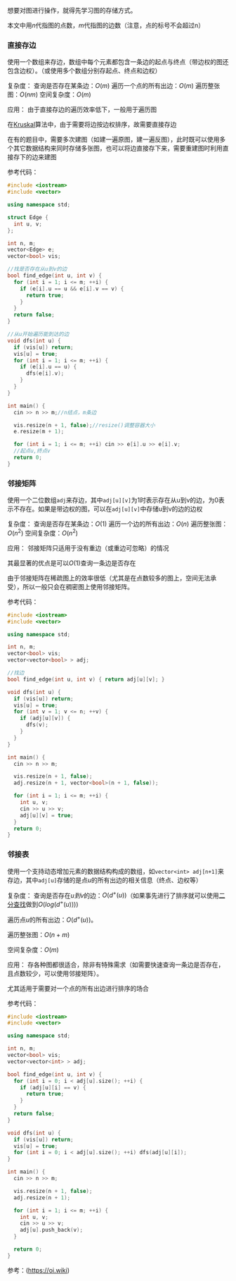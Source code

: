想要对图进行操作，就得先学习图的存储方式。

本文中用$n$代指图的点数，$m$代指图的边数（注意，点的标号不会超过n）
### 直接存边
使用一个数组来存边，数组中每个元素都包含一条边的起点与终点（带边权的图还包含边权）。（或使用多个数组分别存起点、终点和边权）

复杂度：
查询是否存在某条边：$O(m)$
遍历一个点的所有出边：$O(m)$
遍历整张图：$O(nm)$
空间复杂度：$O(m)$

应用：
由于直接存边的遍历效率低下，一般用于遍历图

在[Kruskal]()算法中，由于需要将边按边权排序，故需要直接存边

在有的题目中，需要多次建图（如建一遍原图，建一遍反图），此时既可以使用多个其它数据结构来同时存储多张图，也可以将边直接存下来，需要重建图时利用直接存下的边来建图

参考代码：
```c++
#include <iostream>
#include <vector>

using namespace std;

struct Edge {
  int u, v;
};

int n, m;
vector<Edge> e;
vector<bool> vis;

//找是否存在从u到v的边
bool find_edge(int u, int v) {
  for (int i = 1; i <= m; ++i) {
    if (e[i].u == u && e[i].v == v) {
      return true;
    }
  }
  return false;
}

//从u开始遍历能到达的边
void dfs(int u) {
  if (vis[u]) return;
  vis[u] = true;
  for (int i = 1; i <= m; ++i) {
    if (e[i].u == u) {
      dfs(e[i].v);
    }
  }
}

int main() {
  cin >> n >> m;//n结点，m条边

  vis.resize(n + 1, false);//resize()调整容器大小
  e.resize(m + 1);

  for (int i = 1; i <= m; ++i) cin >> e[i].u >> e[i].v;
  //起点u,终点v
  return 0;
}

```

### 邻接矩阵
使用一个二位数组`adj`来存边，其中`adj[u][v]`为$1$时表示存在从u到v的边，为0表示不存在。如果是带边权的图，可以在`adj[u][v]`中存储u到v的边的边权

复杂度：
查询是否存在某条边：$O(1)$
遍历一个边的所有出边：$O(n)$
遍历整张图：$O(n^2)$
空间复杂度：$O(n^2)$

应用：
邻接矩阵只适用于没有重边（或重边可忽略）的情况

其最显著的优点是可以$O(1)$查询一条边是否存在

由于邻接矩阵在稀疏图上的效率很低（尤其是在点数较多的图上，空间无法承受），所以一般只会在稠密图上使用邻接矩阵。

参考代码：
```c++
#include <iostream>
#include <vector>

using namespace std;

int n, m;
vector<bool> vis;
vector<vector<bool> > adj;

//找边
bool find_edge(int u, int v) { return adj[u][v]; }

void dfs(int u) {
  if (vis[u]) return;
  vis[u] = true;
  for (int v = 1; v <= n; ++v) {
    if (adj[u][v]) {
      dfs(v);
    }
  }
}

int main() {
  cin >> n >> m;

  vis.resize(n + 1, false);
  adj.resize(n + 1, vector<bool>(n + 1, false));

  for (int i = 1; i <= m; ++i) {
    int u, v;
    cin >> u >> v;
    adj[u][v] = true;
  }
  return 0;
}

```

### 邻接表
使用一个支持动态增加元素的数据结构构成的数组，如`vector<int> adj[n+1]`来存边，其中`adj[u]`存储的是点$u$的所有出边的相关信息（终点、边权等）

复杂度：
查询是否存在$u到v$的边：$O(d^+(u))$（如果事先进行了排序就可以使用[二分查找]()做到$O(log(d^+(u)))$)

遍历点$u$的所有出边：$O(d^+(u))$。

遍历整张图：$O(n+m)$

空间复杂度：$O(m)$

应用：
存各种图都很适合，除非有特殊需求（如需要快速查询一条边是否存在，且点数较少，可以使用邻接矩阵）。

尤其适用于需要对一个点的所有出边进行排序的场合

参考代码：
```c++
#include <iostream>
#include <vector>

using namespace std;

int n, m;
vector<bool> vis;
vector<vector<int> > adj;

bool find_edge(int u, int v) {
  for (int i = 0; i < adj[u].size(); ++i) {
    if (adj[u][i] == v) {
      return true;
    }
  }
  return false;
}

void dfs(int u) {
  if (vis[u]) return;
  vis[u] = true;
  for (int i = 0; i < adj[u].size(); ++i) dfs(adj[u][i]);
}

int main() {
  cin >> n >> m;

  vis.resize(n + 1, false);
  adj.resize(n + 1);

  for (int i = 1; i <= m; ++i) {
    int u, v;
    cin >> u >> v;
    adj[u].push_back(v);
  }

  return 0;
}

```

参考：(https://oi.wiki)